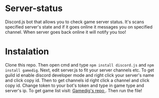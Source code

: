 # Server-status
Discord.js bot that allows you to check game server status. It's scans specified server's state and if it goes online it messages you on specified channel. When server goes back online it will notify you too!
# Instalation
Clone this repo. Then open cmd and type `npm install discord.js` and `npm install gamedig`. Next, edit server.js to fit your server channels etc. 
To get guild id enable discord developer mode and right click your server's name and click copy id. Then to get channels id right click a channel and click copy id.
Change token to your bot's token and type in game type and server's ip. To get game list visit: [Gamedig's repo ](https://github.com/gamedig/node-gamedig#readme). Then run the file!
